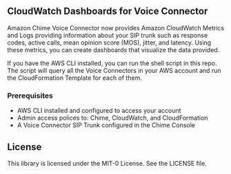 ## CloudWatch Dashboards for Voice Connector

Amazon Chime Voice Connector now provides Amazon CloudWatch Metrics and Logs providing information about your SIP trunk such as response codes, active calls, mean opinion score (MOS), jitter, and latency. Using these metrics, you can create dashboards that visualize the data provided.

If you have the AWS CLI installed, you can run the shell script in this repo. The script will query all the Voice Connectors in your AWS account and run the CloudFormation Template for each of them.

### Prerequisites

* AWS CLI installed and configured to access your account
* Admin access polices to: Chime, CloudWatch, and CloudFormation
* A Voice Connector SIP Trunk configured in the Chime Console

## License

This library is licensed under the MIT-0 License. See the LICENSE file.

